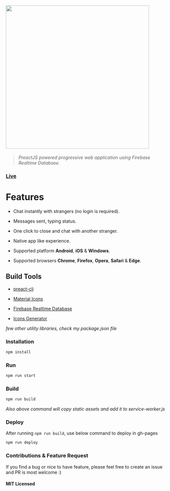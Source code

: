 # <img src="https://raw.githubusercontent.com/gokulkrishh/anonymous-web/master/assets/icons/android-chrome-512x512.png" width="450px" />

> *PreactJS powered progressive web application using Firebase Realtime Database.*

### [Live](https://anonymouschat.in)

# Features

 - Chat instantly with strangers (no login is required).

 - Messages sent, typing status.

 - One click to close and chat with another stranger.

 - Native app like experience.

 - Supported platform **Android**, **iOS** & **Windows**.

 - Supported browsers **Chrome**, **Firefox**, **Opera**, **Safari** & **Edge**.


## Build Tools

- <a href="https://github.com/developit/preact-cli">preact-cli</a>

- <a href="https://material.io/icons/">Material Icons</a>

- <a href="https://firebase.google.com/docs/web/setup">Firebase Realtime Database</a>

- <a href="http://realfavicongenerator.net/">Icons Generator</a>

*few other utility libraries, check my package.json file*

### Installation

````sh
npm install
````

### Run

````sh
npm run start
````

### Build

````sh
npm run build
````

*Also above command will copy static assets and add it to service-worker.js*

### Deploy

After running `npm run build`, use below command to deploy in gh-pages

````sh
npm run deploy
````

### Contributions & Feature Request

If you find a bug or nice to have feature, please feel free to create an issue and PR is most welcome :)

#### MIT Licensed
